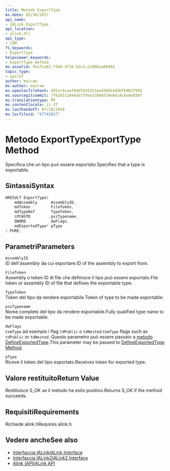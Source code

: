 ```yaml
---
title: Metodo ExportType
ms.date: 03/30/2017
api_name:
- IALink.ExportType
api_location:
- alink.dll
api_type:
- COM
f1_keywords:
- ExportType
helpviewer_keywords:
- ExportType method
ms.assetid: 91a7ce63-f5b8-4f16-b2c4-e1d0baa88944
topic_type:
- apiref
author: mairaw
ms.author: mairaw
ms.openlocfilehash: dd1ec9caa70dd7016253ae4385b16dbfb982f956
ms.sourcegitcommit: 7f616512044ab7795e32806578e8dc0c6a0e038f
ms.translationtype: MT
ms.contentlocale: it-IT
ms.lasthandoff: 07/10/2019
ms.locfileid: "67742027"
---
```

# <a name="exporttype-method"></a><span data-ttu-id="43cd0-102">Metodo ExportType</span><span class="sxs-lookup"><span data-stu-id="43cd0-102">ExportType Method</span></span>
<span data-ttu-id="43cd0-103">Specifica che un tipo può essere esportato.</span><span class="sxs-lookup"><span data-stu-id="43cd0-103">Specifies that a type is exportable.</span></span>  
  
## <a name="syntax"></a><span data-ttu-id="43cd0-104">Sintassi</span><span class="sxs-lookup"><span data-stu-id="43cd0-104">Syntax</span></span>  
  
```cpp  
HRESULT ExportType(  
    mdAssembly      AssemblyID,  
    mdToken         FileToken,  
    mdTypeDef       TypeToken,  
    LPCWSTR         pszTypename,  
    DWORD           dwFlags,  
    mdExportedType* pType  
) PURE;  
```  
  
## <a name="parameters"></a><span data-ttu-id="43cd0-105">Parametri</span><span class="sxs-lookup"><span data-stu-id="43cd0-105">Parameters</span></span>  
 `AssemblyID`  
 <span data-ttu-id="43cd0-106">ID dell'assembly da cui esportare.</span><span class="sxs-lookup"><span data-stu-id="43cd0-106">ID of the assembly to export from.</span></span>  
  
 `FileToken`  
 <span data-ttu-id="43cd0-107">Assembly o token ID di file che definisce il tipo può essere esportato.</span><span class="sxs-lookup"><span data-stu-id="43cd0-107">File token or assembly ID of file that defines the exportable type.</span></span>  
  
 `TypeToken`  
 <span data-ttu-id="43cd0-108">Token del tipo da rendere esportabile.</span><span class="sxs-lookup"><span data-stu-id="43cd0-108">Token of type to be made exportable.</span></span>  
  
 `pszTypename`  
 <span data-ttu-id="43cd0-109">Nome completo del tipo da rendere esportabile.</span><span class="sxs-lookup"><span data-stu-id="43cd0-109">Fully qualified type name to be made exportable.</span></span>  
  
 `dwFlags`  
 <span data-ttu-id="43cd0-110">`ComType` ad esempio i flag `tdPublic` o `tdNested`.</span><span class="sxs-lookup"><span data-stu-id="43cd0-110">`ComType` flags such as `tdPublic` or `tdNested`.</span></span> <span data-ttu-id="43cd0-111">Questo parametro può essere passato a [metodo DefineExportedType](../../../../docs/framework/unmanaged-api/metadata/imetadataassemblyemit-defineexportedtype-method.md).</span><span class="sxs-lookup"><span data-stu-id="43cd0-111">This parameter may be passed to [DefineExportedType Method](../../../../docs/framework/unmanaged-api/metadata/imetadataassemblyemit-defineexportedtype-method.md).</span></span>  
  
 `pType`  
 <span data-ttu-id="43cd0-112">Riceve il token del tipo esportato.</span><span class="sxs-lookup"><span data-stu-id="43cd0-112">Receives token for exported type.</span></span>  
  
## <a name="return-value"></a><span data-ttu-id="43cd0-113">Valore restituito</span><span class="sxs-lookup"><span data-stu-id="43cd0-113">Return Value</span></span>  
 <span data-ttu-id="43cd0-114">Restituisce S_OK se il metodo ha esito positivo.</span><span class="sxs-lookup"><span data-stu-id="43cd0-114">Returns S_OK if the method succeeds.</span></span>  
  
## <a name="requirements"></a><span data-ttu-id="43cd0-115">Requisiti</span><span class="sxs-lookup"><span data-stu-id="43cd0-115">Requirements</span></span>  
 <span data-ttu-id="43cd0-116">Richiede alink.h</span><span class="sxs-lookup"><span data-stu-id="43cd0-116">Requires alink.h</span></span>  
  
## <a name="see-also"></a><span data-ttu-id="43cd0-117">Vedere anche</span><span class="sxs-lookup"><span data-stu-id="43cd0-117">See also</span></span>

- [<span data-ttu-id="43cd0-118">Interfaccia IALink</span><span class="sxs-lookup"><span data-stu-id="43cd0-118">IALink Interface</span></span>](../../../../docs/framework/unmanaged-api/alink/ialink-interface.md)
- [<span data-ttu-id="43cd0-119">Interfaccia IALink2</span><span class="sxs-lookup"><span data-stu-id="43cd0-119">IALink2 Interface</span></span>](../../../../docs/framework/unmanaged-api/alink/ialink2-interface.md)
- [<span data-ttu-id="43cd0-120">Alink (API)</span><span class="sxs-lookup"><span data-stu-id="43cd0-120">ALink API</span></span>](../../../../docs/framework/unmanaged-api/alink/index.md)

